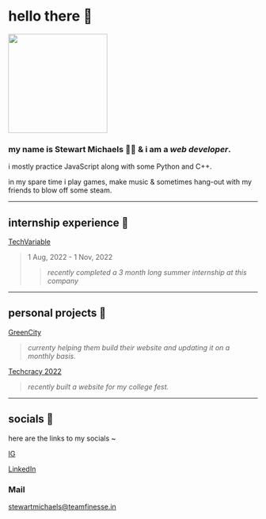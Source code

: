 # **hello there 👋**

<img src="https://i.redd.it/svi2zx472xr41.jpg" width="200" height="200">

### my name is **Stewart Michaels** 🙇‍♂ & i am a **_web developer_**.

i mostly practice JavaScript along with some Python and C++.

in my spare time i play games, make music & sometimes hang-out with my friends to blow off some steam.

***

## **internship experience 🌵**

[TechVariable](https://techvariable.com/)
> 1 Aug, 2022 - 1 Nov, 2022
>>  _recently completed a 3 month long summer internship at this company_

***

## **personal projects 🎈**

[GreenCity](https://greencityfoods.in)
> _currenty helping them build their website and updating it on a monthly basis._

[Techcracy 2022](https://techcracy22.in)
> _recently built a website for my college fest._

***
## **socials 📮**
here are the links to my socials ~

[IG](https://www.instagram.com/stewartmichaels_/)

[LinkedIn](https://www.linkedin.com/in/stewart-kama-348324173)

### Mail 
<stewartmichaels@teamfinesse.in>
